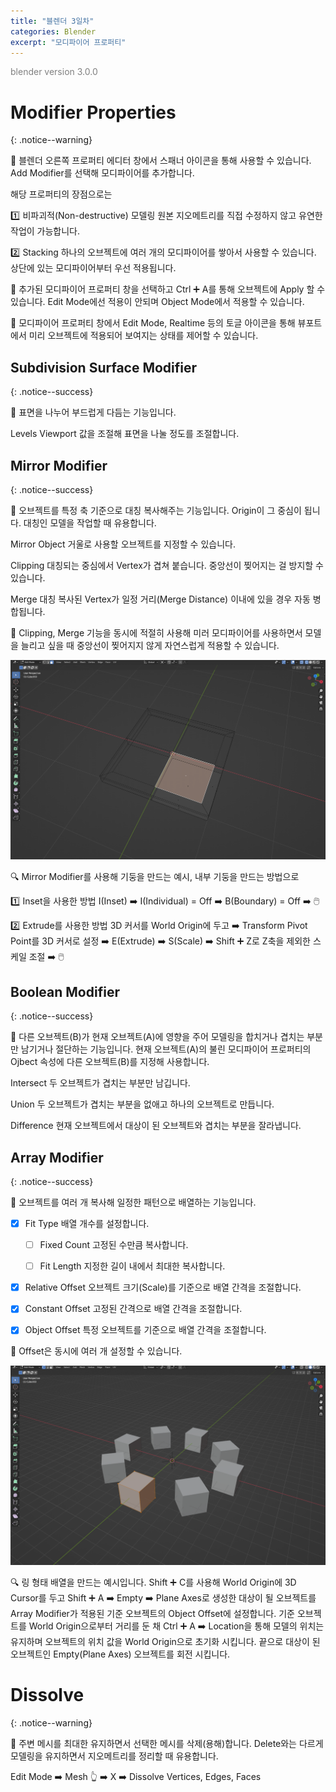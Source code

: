 ```yaml
---
title: "블렌더 3일차"
categories: Blender
excerpt: "모디파이어 프로퍼티"
---
```


<span style="color:gray">blender version 3.0.0</span>

# Modifier Properties
{: .notice--warning}

📢 블렌더 오른쪽 프로퍼티 에디터 창에서 <span class="block-lightgreen">스패너 아이콘</span>을 통해 사용할 수 있습니다. <span class="block-lightgreen">Add Modifier</span>를 선택해 모디파이어를 추가합니다.

해당 프로퍼티의 장점으로는

1️⃣ <span class="block-lightgreen">비파괴적(Non-destructive) 모델링</span> 원본 지오메트리를 직접 수정하지 않고 유연한 작업이 가능합니다.

2️⃣ <span class="block-lightgreen">Stacking</span> 하나의 오브젝트에 여러 개의 모디파이어를 쌓아서 사용할 수 있습니다. 상단에 있는 모디파이어부터 우선 적용됩니다.

📝 추가된 모디파이어 프로퍼티 창을 선택하고 <span class="block-darkgrey">Ctrl</span> ➕ <span class="block-darkgrey">A</span>를 통해 오브젝트에 <span class="block-lightgreen">Apply</span> 할 수 있습니다. Edit Mode에선 적용이 안되며 <span class="block-lightgreen">Object Mode</span>에서 적용할 수 있습니다.

📝 모디파이어 프로퍼티 창에서 Edit Mode, Realtime 등의 토글 아이콘을 통해 뷰포트에서 미리 오브젝트에 적용되어 보여지는 상태를 제어할 수 있습니다.

## Subdivision Surface Modifier
{: .notice--success}

📢 표면을 나누어 부드럽게 다듬는 기능입니다.

<span class="block-lightgreen">Levels Viewport</span> 값을 조절해 표면을 나눌 정도를 조절합니다.

## Mirror Modifier
{: .notice--success}

📢 오브젝트를 특정 축 기준으로 대칭 복사해주는 기능입니다. Origin이 그 중심이 됩니다. 대칭인 모델을 작업할 때 유용합니다.

<span class="block-lightgreen">Mirror Object</span> 거울로 사용할 오브젝트를 지정할 수 있습니다.

<span class="block-lightgreen">Clipping</span> 대칭되는 중심에서 Vertex가 겹쳐 붙습니다. 중앙선이 찢어지는 걸 방지할 수 있습니다.

<span class="block-lightgreen">Merge</span> 대칭 복사된 Vertex가 일정 거리(Merge Distance) 이내에 있을 경우 자동 병합됩니다.

📝 <span class="block-lightgreen">Clipping, Merge</span> 기능을 동시에 적절히 사용해 미러 모디파이어를 사용하면서 모델을 늘리고 싶을 때 중앙선이 찢어지지 않게 자연스럽게 적용할 수 있습니다.

<img src="/img/Blender/Mirror.png"/>

🔍 Mirror Modifier를 사용해 기둥을 만드는 예시, 내부 기둥을 만드는 방법으로

1️⃣ <span class="block-lightgreen">Inset을 사용한 방법</span> <span class="block-darkgrey">I(Inset)</span> ➡️ <span class="block-darkgrey">I(Individual) = Off</span> ➡️ <span class="block-darkgrey">B(Boundary) = Off</span> ➡️ 🖱️

2️⃣ <span class="block-lightgreen">Extrude를 사용한 방법</span> 3D 커서를 World Origin에 두고 ➡️ Transform Pivot Point를 3D 커서로 설정 ➡️ <span class="block-darkgrey">E(Extrude)</span> ➡️ <span class="block-darkgrey">S(Scale)</span> ➡️ <span class="block-darkgrey">Shift</span> ➕ <span class="block-darkgrey">Z</span>로 <span class="block-lightgreen">Z축을 제외한 스케일 조절</span> ➡️ 🖱️

## Boolean Modifier
{: .notice--success}

📢 다른 오브젝트(B)가 현재 오브젝트(A)에 영향을 주어 모델링을 합치거나 겹치는 부분만 남기거나 절단하는 기능입니다. 현재 오브젝트(A)의 불린 모디파이어 프로퍼티의 Ojbect 속성에 다른 오브젝트(B)를 지정해 사용합니다.

<span class="block-lightgreen">Intersect</span> 두 오브젝트가 겹치는 부분만 남깁니다.

<span class="block-lightgreen">Union</span> 두 오브젝트가 겹치는 부분을 없애고 하나의 오브젝트로 만듭니다.

<span class="block-lightgreen">Difference</span> 현재 오브젝트에서 대상이 된 오브젝트와 겹치는 부분을 잘라냅니다.

## Array Modifier
{: .notice--success}

📢 오브젝트를 여러 개 복사해 일정한 패턴으로 배열하는 기능입니다.

- [X] <span class="block-lightgreen">Fit Type</span> 배열 개수를 설정합니다.

  + [ ] <span class="block-lightgreen">Fixed Count</span> 고정된 수만큼 복사합니다.

  + [ ] <span class="block-lightgreen">Fit Length</span> 지정한 길이 내에서 최대한 복사합니다.

- [X] <span class="block-lightgreen">Relative Offset</span> 오브젝트 크기(Scale)를 기준으로 배열 간격을 조절합니다.

- [X] <span class="block-lightgreen">Constant Offset</span> 고정된 간격으로 배열 간격을 조절합니다.

- [X] <span class="block-lightgreen">Object Offset</span> 특정 오브젝트를 기준으로 배열 간격을 조절합니다.

📝 Offset은 동시에 여러 개 설정할 수 있습니다.

<img src="/img/Blender/ObjectOffset.png"/>

🔍 링 형태 배열을 만드는 예시입니다. <span class="block-darkgrey">Shift</span> ➕ <span class="block-darkgrey">C</span>를 사용해 <span class="block-lightgreen">World Origin에 3D Cursor</span>를 두고 <span class="block-darkgrey">Shift</span> ➕ <span class="block-darkgrey">A</span> ➡️ <span class="block-darkgrey">Empty</span> ➡️ <span class="block-darkgrey">Plane Axes</span>로 생성한 대상이 될 오브젝트를 Array Modifier가 적용된 기준 오브젝트의 <span class="block-lightgreen">Object Offset</span>에 설정합니다. 기준 오브젝트를 <span class="block-lightgreen">World Origin</span>으로부터 거리를 둔 채 <span class="block-darkgrey">Ctrl</span> ➕ <span class="block-darkgrey">A</span> ➡️ <span class="block-darkgrey">Location</span>을 통해 <span class="block-lightgreen">모델의 위치는 유지하며 오브젝트의 위치 값을 World Origin</span>으로 초기화 시킵니다. 끝으로 대상이 된 오브젝트인 Empty(Plane Axes) 오브젝트를 회전 시킵니다.

# Dissolve
{: .notice--warning}

📢 주변 메시를 최대한 유지하면서 선택한 메시를 삭제(용해)합니다. Delete와는 다르게 모델링을 유지하면서 지오메트리를 정리할 때 유용합니다.

<span class="block-darkgrey">Edit Mode</span> ➡️ <span class="block-darkgrey">Mesh</span> 👆 ➡️ <span class="block-darkgrey">X</span> ➡️ <span class="block-darkgrey">Dissolve Vertices, Edges, Faces</span>